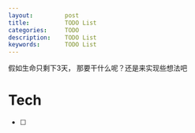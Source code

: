 ```yaml
---
layout:     	post
title:      	TODO List
categories: 	TODO
description:   	TODO List
keywords: 		TODO List
---
```

假如生命只剩下3天， 那要干什么呢？还是来实现些想法吧

# Tech

- [ ] 

